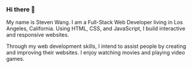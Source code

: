 ### Hi there 👋

My name is Steven Wang. I am a Full-Stack Web Developer living in Los Angeles,
California. Using HTML, CSS, and JavaScript, I build interactive and responsive
websites.

Through my web development skills, I intend to assist people by creating and
improving their websites. I enjoy watching movies and playing video games.

